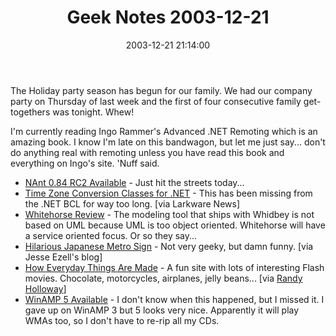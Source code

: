 ﻿---
layout: post
title: "Geek Notes 2003-12-21"
comments: false
date: 2003-12-21 21:14:00
categories:
 - Technology
subtext-id: d7116ae0-6e29-406f-ac26-a6c40cfc4128
alias: /blog/Geek-Notes-2003-12-21.aspx
---


The Holiday party season has begun for our family. We had our company party on Thursday of last week and the first of four consecutive family get-togethers was tonight. Whew! 

I'm currently reading Ingo Rammer's Advanced .NET Remoting which is an amazing book. I know I'm late on this bandwagon, but let me just say... don't do anything real with remoting unless you have read this book and everything on Ingo's site. 'Nuff said. 

  * [NAnt 0.84 RC2 Available](http://sourceforge.net/project/showfiles.php?group_id=31650) - Just hit the streets today...
  * [Time Zone Conversion Classes for .NET](http://www.crankedup.com/code/) - This has been missing from the .NET BCL for way too long. [via Larkware News]
  * [Whitehorse Review](http://www.adtmag.com/article.asp?id=8667) - The modeling tool that ships with Whidbey is not based on UML because UML is too object oriented. Whitehorse will have a service oriented focus. Or so they say...
  * [Hilarious Japanese Metro Sign](http://www.ok-cancel.com/archives/post/2003/12/metro_sign.html) - Not very geeky, but damn funny. [via Jesse Ezell's blog]
  * [How Everyday Things Are Made](http://manufacturing.stanford.edu/) - A fun site with lots of interesting Flash movies. Chocolate, motorcycles, airplanes, jelly beans... [via [Randy Holloway](http://weblogs.asp.net/rholloway/posts/44322.aspx)]
  * [WinAMP 5 Available](http://www.winamp.com/) - I don't know when this happened, but I missed it. I gave up on WinAMP 3 but 5 looks very nice. Apparently it will play WMAs too, so I don't have to re-rip all my CDs.
